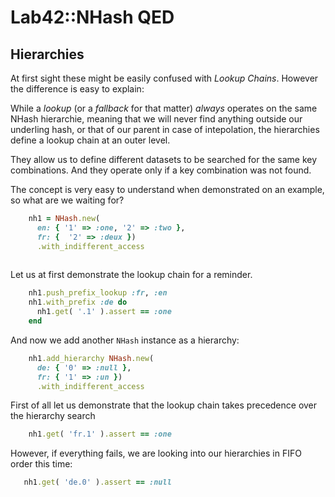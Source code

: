 
# Lab42::NHash QED 

## Hierarchies

At first sight these might be easily confused with _Lookup Chains_. However the difference is easy to explain:

While a _lookup_ (or a _fallback_ for that matter) *always* operates on the same NHash hierarchie, meaning
that we will never find anything outside our underling hash, or that of our parent in case of intepolation,
the hierarchies define a lookup chain at an outer level.

They allow us to define different datasets to be searched for the same key combinations. And they operate only
if a key combination was not found.

The concept is very easy to understand when demonstrated on an example, so what are we waiting for?

```ruby
    nh1 = NHash.new(
      en: { '1' => :one, '2' => :two },
      fr: {  '2' => :deux })
      .with_indifferent_access
    
```

Let us at first demonstrate the lookup chain for a reminder.

```ruby
    nh1.push_prefix_lookup :fr, :en
    nh1.with_prefix :de do
      nh1.get( '.1' ).assert == :one
    end 
```

And now we add another `NHash` instance as a hierarchy:

```ruby
    nh1.add_hierarchy NHash.new(
      de: { '0' => :null },
      fr: { '1' => :un })
      .with_indifferent_access
```

First of all let us demonstrate that the lookup chain takes precedence over the hierarchy search

```ruby
    nh1.get( 'fr.1' ).assert == :one
```

However, if everything fails, we are looking into our hierarchies in FIFO order this time:

```ruby
   nh1.get( 'de.0' ).assert == :null
```


